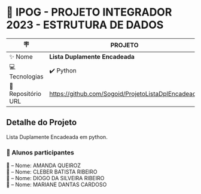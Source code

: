 # :school: IPOG - PROJETO INTEGRADOR 2023 - ESTRUTURA DE DADOS

|:placard:  | PROJETO |
| -------------  | --- |
| :sparkles: Nome        | **Lista Duplamente Encadeada**
| :computer: Tecnologias | :heavy_check_mark: Python
| :open_file_folder: Repositório URL  | <https://github.com/Sogoid/ProjetoListaDplEncadeada>

## Detalhe do Projeto

Lista Duplamente Encadeada em python.

### :scroll: Alunos participantes

 :woman: – Nome: AMANDA QUEIROZ \
 :man:  – Nome: CLEBER BATISTA RIBEIRO \
 :man:  – Nome: DIOGO DA SILVEIRA RIBEIRO \
 :woman: – Nome: MARIANE DANTAS CARDOSO
